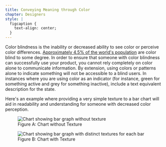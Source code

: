 ```yaml
---
title: Conveying Meaning through Color
chapter: Designers
style: |
  figcaption {
    text-align: center;
  }
---
```

Color blindness is the inability or decreased ability to see color or perceive 
color differences. [Approximately 4.5% of the world's 
population](https://nei.nih.gov/health/color_blindness/facts_about) are color 
blind to some degree. In order to ensure that someone with color blindness can 
successfully use your product, you cannot rely completely on color alone to 
communicate information. By extension, using colors or patterns alone to 
indicate something will not be accessible to a blind users. In instances where 
you are using color as an indicator (for instance, green for something active 
and grey for something inactive), include a text equivalent description for the 
state.

Here's an example where providing a very simple texture to a bar chart will aid in readability and understanding for someone with decreased color perception.

<figure>
  <img src="./images/color-meaning-solid.png" alt="Chart showing bar graph without texture">
  <figcaption>Figure A: Chart without Texture</figcaption>
</figure>

<figure>
  <img src="./images/color-meaning-texture.png" alt="Chart showing bar graph with distinct textures for each bar">
  <figcaption>Figure B: Chart with Texture </figcaption>
</figure>
